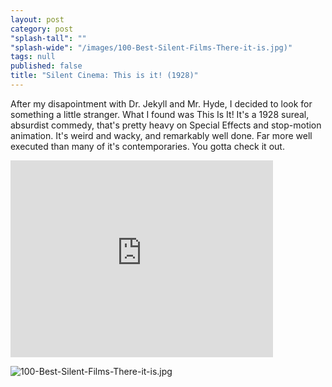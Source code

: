 ```yaml
---
layout: post
category: post
"splash-tall": ""
"splash-wide": "/images/100-Best-Silent-Films-There-it-is.jpg)"
tags: null
published: false
title: "Silent Cinema: This is it! (1928)"
---
```


After my disapointment with Dr. Jekyll and Mr. Hyde, I decided to look for something a little stranger. What I found was This Is It! It's a 1928 sureal, absurdist commedy, that's pretty heavy on Special Effects and stop-motion animation. It's weird and wacky, and remarkably well done. Far more well executed than many of it's contemporaries. You gotta check it out. 

<iframe width="420" height="315" src="https://www.youtube.com/embed/N-lHhP69RFk" frameborder="0" allowfullscreen></iframe>

![100-Best-Silent-Films-There-it-is.jpg]({{site.baseurl}}/images/100-Best-Silent-Films-There-it-is.jpg)
